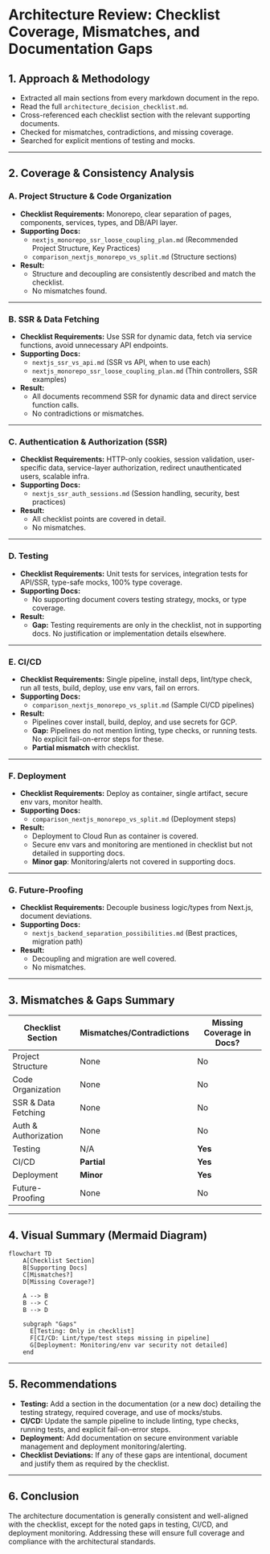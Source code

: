 # Architecture Review: Checklist Coverage, Mismatches, and Documentation Gaps

## 1. Approach & Methodology

- Extracted all main sections from every markdown document in the repo.
- Read the full `architecture_decision_checklist.md`.
- Cross-referenced each checklist section with the relevant supporting documents.
- Checked for mismatches, contradictions, and missing coverage.
- Searched for explicit mentions of testing and mocks.

---

## 2. Coverage & Consistency Analysis

### A. Project Structure & Code Organization
- **Checklist Requirements:** Monorepo, clear separation of pages, components, services, types, and DB/API layer.
- **Supporting Docs:** 
  - `nextjs_monorepo_ssr_loose_coupling_plan.md` (Recommended Project Structure, Key Practices)
  - `comparison_nextjs_monorepo_vs_split.md` (Structure sections)
- **Result:** 
  - Structure and decoupling are consistently described and match the checklist.
  - No mismatches found.

---

### B. SSR & Data Fetching
- **Checklist Requirements:** Use SSR for dynamic data, fetch via service functions, avoid unnecessary API endpoints.
- **Supporting Docs:** 
  - `nextjs_ssr_vs_api.md` (SSR vs API, when to use each)
  - `nextjs_monorepo_ssr_loose_coupling_plan.md` (Thin controllers, SSR examples)
- **Result:** 
  - All documents recommend SSR for dynamic data and direct service function calls.
  - No contradictions or mismatches.

---

### C. Authentication & Authorization (SSR)
- **Checklist Requirements:** HTTP-only cookies, session validation, user-specific data, service-layer authorization, redirect unauthenticated users, scalable infra.
- **Supporting Docs:** 
  - `nextjs_ssr_auth_sessions.md` (Session handling, security, best practices)
- **Result:** 
  - All checklist points are covered in detail.
  - No mismatches.

---

### D. Testing
- **Checklist Requirements:** Unit tests for services, integration tests for API/SSR, type-safe mocks, 100% type coverage.
- **Supporting Docs:** 
  - No supporting document covers testing strategy, mocks, or type coverage.
- **Result:** 
  - **Gap:** Testing requirements are only in the checklist, not in supporting docs. No justification or implementation details elsewhere.

---

### E. CI/CD
- **Checklist Requirements:** Single pipeline, install deps, lint/type check, run all tests, build, deploy, use env vars, fail on errors.
- **Supporting Docs:** 
  - `comparison_nextjs_monorepo_vs_split.md` (Sample CI/CD pipelines)
- **Result:** 
  - Pipelines cover install, build, deploy, and use secrets for GCP.
  - **Gap:** Pipelines do not mention linting, type checks, or running tests. No explicit fail-on-error steps for these.
  - **Partial mismatch** with checklist.

---

### F. Deployment
- **Checklist Requirements:** Deploy as container, single artifact, secure env vars, monitor health.
- **Supporting Docs:** 
  - `comparison_nextjs_monorepo_vs_split.md` (Deployment steps)
- **Result:** 
  - Deployment to Cloud Run as container is covered.
  - Secure env vars and monitoring are mentioned in checklist but not detailed in supporting docs.
  - **Minor gap**: Monitoring/alerts not covered in supporting docs.

---

### G. Future-Proofing
- **Checklist Requirements:** Decouple business logic/types from Next.js, document deviations.
- **Supporting Docs:** 
  - `nextjs_backend_separation_possibilities.md` (Best practices, migration path)
- **Result:** 
  - Decoupling and migration are well covered.
  - No mismatches.

---

## 3. Mismatches & Gaps Summary

| Checklist Section         | Mismatches/Contradictions | Missing Coverage in Docs? |
|--------------------------|---------------------------|---------------------------|
| Project Structure        | None                      | No                        |
| Code Organization        | None                      | No                        |
| SSR & Data Fetching      | None                      | No                        |
| Auth & Authorization     | None                      | No                        |
| Testing                  | N/A                       | **Yes**                   |
| CI/CD                    | **Partial**               | **Yes**                   |
| Deployment               | **Minor**                 | **Yes**                   |
| Future-Proofing          | None                      | No                        |

---

## 4. Visual Summary (Mermaid Diagram)

```mermaid
flowchart TD
    A[Checklist Section]
    B[Supporting Docs]
    C[Mismatches?]
    D[Missing Coverage?]

    A --> B
    B --> C
    B --> D

    subgraph "Gaps"
      E[Testing: Only in checklist]
      F[CI/CD: Lint/type/test steps missing in pipeline]
      G[Deployment: Monitoring/env var security not detailed]
    end
```

---

## 5. Recommendations

- **Testing:** Add a section in the documentation (or a new doc) detailing the testing strategy, required coverage, and use of mocks/stubs.
- **CI/CD:** Update the sample pipeline to include linting, type checks, running tests, and explicit fail-on-error steps.
- **Deployment:** Add documentation on secure environment variable management and deployment monitoring/alerting.
- **Checklist Deviations:** If any of these gaps are intentional, document and justify them as required by the checklist.

---

## 6. Conclusion

The architecture documentation is generally consistent and well-aligned with the checklist, except for the noted gaps in testing, CI/CD, and deployment monitoring. Addressing these will ensure full coverage and compliance with the architectural standards.